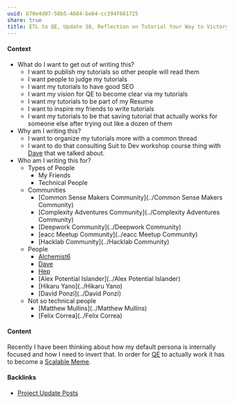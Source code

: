 ```yaml
---
uuid: b70e4d07-50b5-4684-be64-cc194f661725
share: true
title: ETL to QE, Update 30, Reflection on Tutorial Your Way to Victory
---
```

#### Context

* What do I want to get out of writing this?
	* I want to publish my tutorials so other people will read them
	* I want people to judge my tutorials 
	* I want my tutorials to have good SEO
	* I want my vision for QE to become clear via my tutorials
	* I want my tutorials to be part of my Resume
	* I want to inspire my friends to write tutorials
	* I want my tutorials to be that saving tutorial that actually works for someone else after trying out like a dozen of them
* Why am I writing this?
	* I want to organize my tutorials more with a common thread
	* I want to do that consulting Suit to Dev workshop course thing with [Dave](../Dave) that we talked about.
* Who am I writing this for?
	* Types of People
		* My Friends
		* Technical People
	* Communities
		* [Common Sense Makers Community](../Common Sense Makers Community)
		* [Complexity Adventures Community](../Complexity Adventures Community)
		* [Deepwork Community](../Deepwork Community)
		* [eacc Meetup Community](../eacc Meetup Community)
		* [Hacklab Community](../Hacklab Community)
	* People
		* [Alchemist6](../Alchemist6)
		* [Dave](../Dave)
		* [Hep](../Hep)
		* [Alex Potential Islander](../Alex Potential Islander)
		* [Hikaru Yano](../Hikaru Yano)
		* [David Ponzi](../David Ponzi)
	* Not so technical people
		* [Matthew Mullins](../Matthew Mullins)
		* [Felix Correa](../Felix Correa)

#### Content

Recently I have been thinking about how my default persona is internally focused and how I need to invert that. In order for [QE](../96fab60c-c9db-4d51-8388-5b51a595d302) to actually work it has to become a [Scalable Meme](../1b02f9f6-83e0-4880-9646-da943290967e).

#### Backlinks

* [Project Update Posts](/4c45797f-8d43-4277-a5c1-de8df9aa7876)
